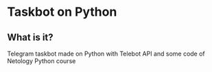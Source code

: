 # Taskbot on Python
## What is it?
Telegram taskbot made on Python with Telebot API and some code of Netology Python course
